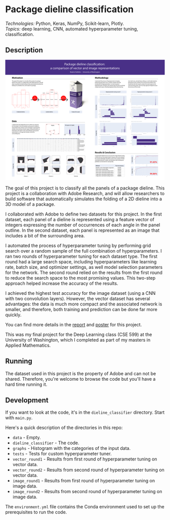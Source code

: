 # Package dieline classification

*Technologies:* Python, Keras, NumPy, Scikit-learn, Plotly. <br>
*Topics:* deep learning, CNN, automated hyperparameter tuning, classification. <br>

## Description

<a href="https://1drv.ms/b/s!AiCY1Uw6PbEfhdlejxLv20qqllOVxA?e=jZh3nB">![](docs/poster.png?raw=true)</a>

The goal of this project is to classify all the panels of a package
dieline. This project is a collaboration with Adobe Research, and will
allow researchers to build software that automatically simulates the
folding of a 2D dieline into a 3D model of a package.

I collaborated with Adobe to define two datasets
for this project. In the first dataset, each panel of a dieline is
represented using a feature vector of integers expressing the
number of occurrences of each angle in the panel outline. 
In the second dataset, each panel is
represented as an image that includes a bit of the
surrounding area.

I automated the process of hyperparameter tuning by
performing grid search over a random sample of the full
combination of hyperparameters. I ran two rounds of
hyperparameter tuning for each dataset type. The first round had
a large search space, including hyperparameters like learning
rate, batch size, and optimizer settings, as well model selection
parameters for the network. The second round relied on the
results from the first round to reduce the search space to the
most promising values. This two-step approach helped increase
the accuracy of the results.

I achieved the highest test accuracy for the image dataset (using a
CNN with two convolution layers). However, the vector dataset has
several advantages: the data is much more compact and the
associated network is smaller, and therefore, both training and
prediction can be done far more quickly.

You can find more details in the 
<a href="https://1drv.ms/b/s!AiCY1Uw6PbEfhdkoiZzuMIJLGgFG2Q?e=9sUqhs">report</a> 
and <a href="https://1drv.ms/b/s!AiCY1Uw6PbEfhdlejxLv20qqllOVxA?e=jZh3nB">poster</a> 
for this project.

This was my final project for the Deep Learning class (CSE 599) at the 
University of Washington, which I completed as part of my masters in 
Applied Mathematics.

## Running

The dataset used in this project is the property of Adobe and can not be shared. 
Therefore, you're welcome to browse the code but you'll have a hard time
running it.

## Development

If you want to look at the code, it's in the `dieline_classifier` directory. Start 
with `main.py`.

Here's a quick description of the directories in this repo:

- `data` - Empty.
- `dieline_classifier` - The code. 
- `graphs` - Histogram with the categories of the input data.
- `tests` - Tests for custom hyperparameter tuner.
- `vector_round1` - Results from first round of hyperparameter tuning on vector data.
- `vector_round2` - Results from second round of hyperparameter tuning on vector data.
- `image_round1` - Results from first round of hyperparameter tuning on image data.
- `image_round2` - Results from second round of hyperparameter tuning on image data.

The `environment.yml` file contains the Conda environment used to set up the 
prerequisites to run the code.